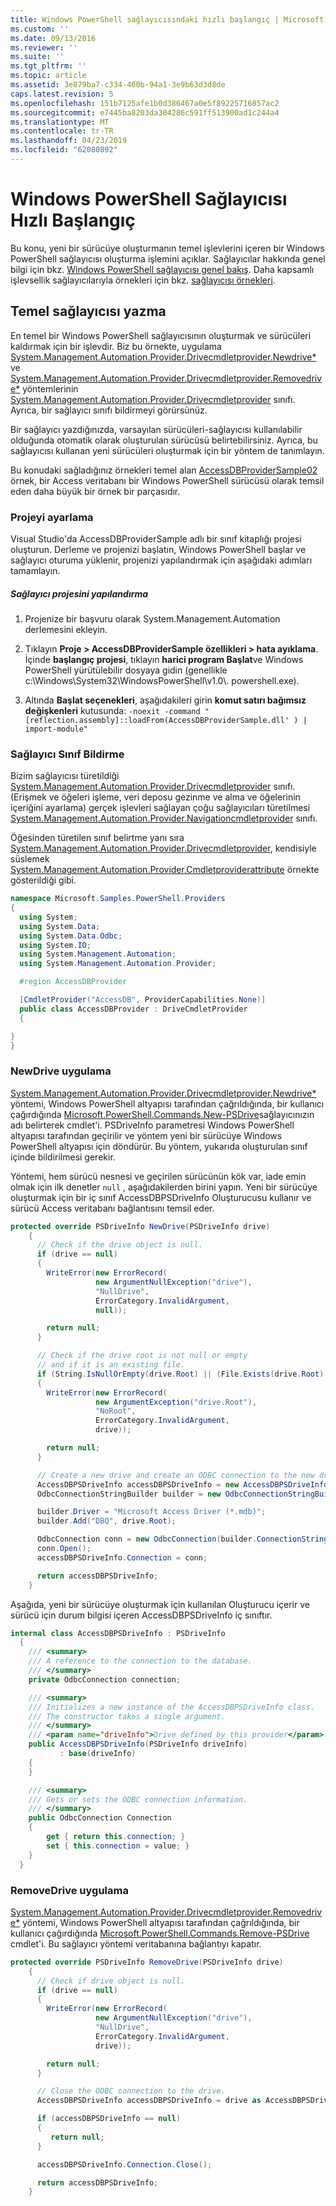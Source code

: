 ```yaml
---
title: Windows PowerShell sağlayıcısındaki hızlı başlangıç | Microsoft Docs
ms.custom: ''
ms.date: 09/13/2016
ms.reviewer: ''
ms.suite: ''
ms.tgt_pltfrm: ''
ms.topic: article
ms.assetid: 3e879ba7-c334-460b-94a1-3e9b63d3d8de
caps.latest.revision: 5
ms.openlocfilehash: 151b7125afe1b0d386467a0e5f89225716857ac2
ms.sourcegitcommit: e7445ba8203da304286c591ff513900ad1c244a4
ms.translationtype: MT
ms.contentlocale: tr-TR
ms.lasthandoff: 04/23/2019
ms.locfileid: "62080892"
---
```

# <a name="windows-powershell-provider-quickstart"></a>Windows PowerShell Sağlayıcısı Hızlı Başlangıç

Bu konu, yeni bir sürücüye oluşturmanın temel işlevlerini içeren bir Windows PowerShell sağlayıcısı oluşturma işlemini açıklar. Sağlayıcılar hakkında genel bilgi için bkz. [Windows PowerShell sağlayıcısı genel bakış](./windows-powershell-provider-overview.md). Daha kapsamlı işlevsellik sağlayıcılarıyla örnekleri için bkz. [sağlayıcısı örnekleri](./provider-samples.md).

## <a name="writing-a-basic-provider"></a>Temel sağlayıcısı yazma

En temel bir Windows PowerShell sağlayıcısının oluşturmak ve sürücüleri kaldırmak için bir işlevdir. Biz bu örnekte, uygulama [System.Management.Automation.Provider.Drivecmdletprovider.Newdrive*](/dotnet/api/System.Management.Automation.Provider.DriveCmdletProvider.NewDrive) ve [System.Management.Automation.Provider.Drivecmdletprovider.Removedrive*](/dotnet/api/System.Management.Automation.Provider.DriveCmdletProvider.RemoveDrive) yöntemlerinin [System.Management.Automation.Provider.Drivecmdletprovider](/dotnet/api/System.Management.Automation.Provider.DriveCmdletProvider) sınıfı. Ayrıca, bir sağlayıcı sınıfı bildirmeyi görürsünüz.

Bir sağlayıcı yazdığınızda, varsayılan sürücüleri-sağlayıcısı kullanılabilir olduğunda otomatik olarak oluşturulan sürücüsü belirtebilirsiniz. Ayrıca, bu sağlayıcısı kullanan yeni sürücüleri oluşturmak için bir yöntem de tanımlayın.

Bu konudaki sağladığınız örnekleri temel alan [AccessDBProviderSample02](./accessdbprovidersample02.md) örnek, bir Access veritabanı bir Windows PowerShell sürücüsü olarak temsil eden daha büyük bir örnek bir parçasıdır.

### <a name="setting-up-the-project"></a>Projeyi ayarlama

Visual Studio'da AccessDBProviderSample adlı bir sınıf kitaplığı projesi oluşturun. Derleme ve projenizi başlatın, Windows PowerShell başlar ve sağlayıcı oturuma yüklenir, projenizi yapılandırmak için aşağıdaki adımları tamamlayın.

##### <a name="configure-the-provider-project"></a>Sağlayıcı projesini yapılandırma

1. Projenize bir başvuru olarak System.Management.Automation derlemesini ekleyin.

2. Tıklayın **Proje > AccessDBProviderSample özellikleri > hata ayıklama**. İçinde **başlangıç projesi**, tıklayın **harici program Başlat**ve Windows PowerShell yürütülebilir dosyaya gidin (genellikle c:\Windows\System32\WindowsPowerShell\v1.0\\. powershell.exe).

3. Altında **Başlat seçenekleri**, aşağıdakileri girin **komut satırı bağımsız değişkenleri** kutusunda: `-noexit -command "[reflection.assembly]::loadFrom(AccessDBProviderSample.dll' ) | import-module"`

### <a name="declaring-the-provider-class"></a>Sağlayıcı Sınıf Bildirme

Bizim sağlayıcısı türetildiği [System.Management.Automation.Provider.Drivecmdletprovider](/dotnet/api/System.Management.Automation.Provider.DriveCmdletProvider) sınıfı. (Erişmek ve öğeleri işleme, veri deposu gezinme ve alma ve öğelerinin içeriğini ayarlama) gerçek işlevleri sağlayan çoğu sağlayıcıları türetilmesi [System.Management.Automation.Provider.Navigationcmdletprovider](/dotnet/api/System.Management.Automation.Provider.NavigationCmdletProvider) sınıfı.

Öğesinden türetilen sınıf belirtme yanı sıra [System.Management.Automation.Provider.Drivecmdletprovider](/dotnet/api/System.Management.Automation.Provider.DriveCmdletProvider), kendisiyle süslemek [ System.Management.Automation.Provider.Cmdletproviderattribute](/dotnet/api/System.Management.Automation.Provider.CmdletProviderAttribute) örnekte gösterildiği gibi.

```csharp
namespace Microsoft.Samples.PowerShell.Providers
{
  using System;
  using System.Data;
  using System.Data.Odbc;
  using System.IO;
  using System.Management.Automation;
  using System.Management.Automation.Provider;

  #region AccessDBProvider

  [CmdletProvider("AccessDB", ProviderCapabilities.None)]
  public class AccessDBProvider : DriveCmdletProvider
  {

}
}
```

### <a name="implementing-newdrive"></a>NewDrive uygulama

[System.Management.Automation.Provider.Drivecmdletprovider.Newdrive*](/dotnet/api/System.Management.Automation.Provider.DriveCmdletProvider.NewDrive) yöntemi, Windows PowerShell altyapısı tarafından çağrıldığında, bir kullanıcı çağırdığında [Microsoft.PowerShell.Commands.New-PSDrive](/dotnet/api/Microsoft.PowerShell.Commands.New-PSDrive)sağlayıcınızın adı belirterek cmdlet'i. PSDriveInfo parametresi Windows PowerShell altyapısı tarafından geçirilir ve yöntem yeni bir sürücüye Windows PowerShell altyapısı için döndürür. Bu yöntem, yukarıda oluşturulan sınıf içinde bildirilmesi gerekir.

Yöntemi, hem sürücü nesnesi ve geçirilen sürücünün kök var, iade emin olmak için ilk denetler `null` , aşağıdakilerden birini yapın. Yeni bir sürücüye oluşturmak için bir iç sınıf AccessDBPSDriveInfo Oluşturucusu kullanır ve sürücü Access veritabanı bağlantısını temsil eder.

```csharp
protected override PSDriveInfo NewDrive(PSDriveInfo drive)
    {
      // Check if the drive object is null.
      if (drive == null)
      {
        WriteError(new ErrorRecord(
                   new ArgumentNullException("drive"),
                   "NullDrive",
                   ErrorCategory.InvalidArgument,
                   null));

        return null;
      }

      // Check if the drive root is not null or empty
      // and if it is an existing file.
      if (String.IsNullOrEmpty(drive.Root) || (File.Exists(drive.Root) == false))
      {
        WriteError(new ErrorRecord(
                   new ArgumentException("drive.Root"),
                   "NoRoot",
                   ErrorCategory.InvalidArgument,
                   drive));

        return null;
      }

      // Create a new drive and create an ODBC connection to the new drive.
      AccessDBPSDriveInfo accessDBPSDriveInfo = new AccessDBPSDriveInfo(drive);
      OdbcConnectionStringBuilder builder = new OdbcConnectionStringBuilder();

      builder.Driver = "Microsoft Access Driver (*.mdb)";
      builder.Add("DBQ", drive.Root);

      OdbcConnection conn = new OdbcConnection(builder.ConnectionString);
      conn.Open();
      accessDBPSDriveInfo.Connection = conn;

      return accessDBPSDriveInfo;
    }
```

Aşağıda, yeni bir sürücüye oluşturmak için kullanılan Oluşturucu içerir ve sürücü için durum bilgisi içeren AccessDBPSDriveInfo iç sınıftır.

```csharp
internal class AccessDBPSDriveInfo : PSDriveInfo
  {
    /// <summary>
    /// A reference to the connection to the database.
    /// </summary>
    private OdbcConnection connection;

    /// <summary>
    /// Initializes a new instance of the AccessDBPSDriveInfo class.
    /// The constructor takes a single argument.
    /// </summary>
    /// <param name="driveInfo">Drive defined by this provider</param>
    public AccessDBPSDriveInfo(PSDriveInfo driveInfo)
           : base(driveInfo)
    {
    }

    /// <summary>
    /// Gets or sets the ODBC connection information.
    /// </summary>
    public OdbcConnection Connection
    {
        get { return this.connection; }
        set { this.connection = value; }
    }
  }
```

### <a name="implementing-removedrive"></a>RemoveDrive uygulama

[System.Management.Automation.Provider.Drivecmdletprovider.Removedrive*](/dotnet/api/System.Management.Automation.Provider.DriveCmdletProvider.RemoveDrive) yöntemi, Windows PowerShell altyapısı tarafından çağrıldığında, bir kullanıcı çağırdığında [Microsoft.PowerShell.Commands.Remove-PSDrive](/dotnet/api/Microsoft.PowerShell.Commands.Remove-PSDrive) cmdlet'i. Bu sağlayıcı yöntemi veritabanına bağlantıyı kapatır.

```csharp
protected override PSDriveInfo RemoveDrive(PSDriveInfo drive)
    {
      // Check if drive object is null.
      if (drive == null)
      {
        WriteError(new ErrorRecord(
                   new ArgumentNullException("drive"),
                   "NullDrive",
                   ErrorCategory.InvalidArgument,
                   drive));

        return null;
      }

      // Close the ODBC connection to the drive.
      AccessDBPSDriveInfo accessDBPSDriveInfo = drive as AccessDBPSDriveInfo;

      if (accessDBPSDriveInfo == null)
      {
         return null;
      }

      accessDBPSDriveInfo.Connection.Close();

      return accessDBPSDriveInfo;
    }
```